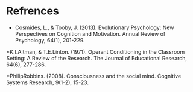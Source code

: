 # Refrences 

* Cosmides, L., & Tooby, J. (2013). Evolutionary Psychology: New Perspectives on Cognition and Motivation. Annual Review of Psychology, 64(1), 201-229.

*K.I.Altman, & T.E.Linton. (1971). Operant Conditioning in the Classroom Setting: A Review of the Research. The Journal of Educational Research, 64(6), 277-286.

*PhilipRobbins. (2008). Consciousness and the social mind. Cognitive Systems Research, 9(1-2), 15-23.
